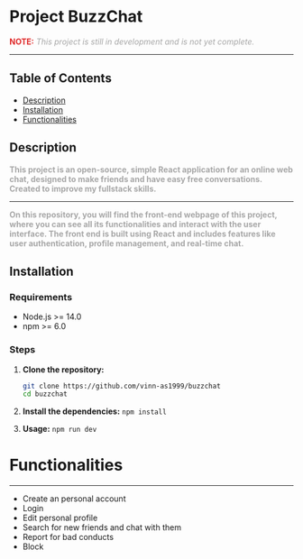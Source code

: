 # Project BuzzChat

<p>
   <span style="color: #DF2929; font-weight: bold">NOTE:</span>
   <span style="font-style: italic; color: #A7A7A7">This project is still in development and is not yet complete.</span>
</p>

***

## Table of Contents
- [Description](#description)
- [Installation](#installation)
- [Functionalities](#functionalities)

## Description

<p style="font-weight: bold; color: #A7A7A7">
   This project is an open-source, simple React application for an online web chat, designed to make friends and have easy free conversations. Created to improve my fullstack skills.
</p>

---
<p style="font-weight: bold; color: #A7A7A7">
   On this repository, you will find the front-end webpage of this project, where you can see all its functionalities and interact with the user interface. The front end is built using React and includes features like user authentication, profile management, and real-time chat.
</p>

## Installation

### Requirements

- Node.js >= 14.0
- npm >= 6.0

### Steps

1. **Clone the repository:**

   ```bash
   git clone https://github.com/vinn-as1999/buzzchat
   cd buzzchat


2. **Install the dependencies:**
```npm install```

3. **Usage:**
```npm run dev```

# Functionalities
***
- Create an personal account
- Login
- Edit personal profile
- Search for new friends and chat with them
- Report for bad conducts
- Block




